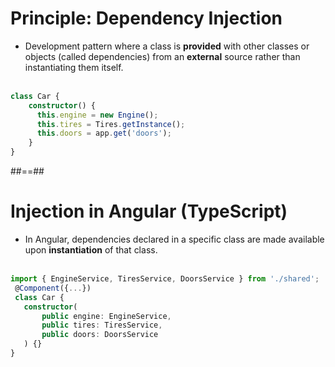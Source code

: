 <!-- .slide: class="with-code inconsolata" -->
# Principle: Dependency Injection

- Development pattern where a class is <b>provided</b> with other classes or objects (called dependencies) from an <b>external</b> source rather than instantiating them itself.
<br></br>
```typescript
class Car {
    constructor() {
      this.engine = new Engine();
      this.tires = Tires.getInstance();
      this.doors = app.get('doors');
    }
}
```
<!-- .element: class="big-code" -->

##==##
<!-- .slide: class="with-code inconsolata" -->
# Injection in Angular (TypeScript)

- In Angular, dependencies declared in a specific class are made available upon <b>instantiation</b> of that class. <br></br>
```typescript
import { EngineService, TiresService, DoorsService } from './shared';
 @Component({...})
 class Car {
   constructor(
       public engine: EngineService,
       public tires: TiresService,
       public doors: DoorsService
   ) {}
}
```
<!-- .element: class="big-code" -->
